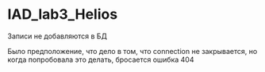 # IAD_lab3_Helios
Записи не добавляются в БД

Было предположение, что дело в том, что connection не закрывается, но когда попробовала это делать, бросается ошибка 404
